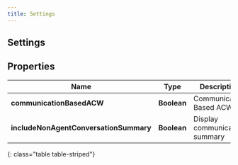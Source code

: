 ```yaml
---
title: Settings
---
```

## Settings


## Properties

| Name | Type | Description | Notes |
| ------------ | ------------- | ------------- | ------------- |
| **communicationBasedACW** | <!----><!---->**Boolean**<!----> | Communication Based ACW |  [optional] |
| **includeNonAgentConversationSummary** | <!----><!---->**Boolean**<!----> | Display communication summary |  [optional] |
{: class="table table-striped"}




